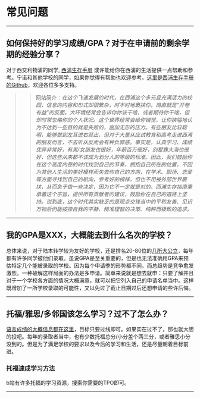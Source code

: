 # 常见问题

***

## 如何保持好的学习成绩/GPA？对于在申请前的剩余学期的经验分享？

对于西交利物浦的同学, [西浦生存手册](https://www.xjtludiy.wiki/) 或许能给你在西浦的生活提供一点帮助和参考。宁诺和其他学校的同学，如果你觉得有帮助也欢迎参考。[这里是西浦生存手册的Github](https://github.com/DylanLIiii/XJTLU-manual)，欢迎各位多多支持。

>>网站简介：*在这个飞速发展的时代，在西浦这个多元且充满活力的校园，信息的内容和形式却很繁杂，时不时地裹挟你，简直就是“开卷有益”的反面。大环境经常会告诉你你该干啥，或者期待你干啥，但却时常忽略你的个人状况。这个世界经常会给你错觉，让你狭隘地认为不达到一些目的就是失败的，施加无形的压力。有些朋友比较聪明，能够做到左耳进右耳出，但对于大量从应试教育和高考走进西浦的朋友而言，不去听从反而会有种负罪感。事实是，认真学习、成绩优异非常好，有男/女朋友也很好，年薪百万很好，别墅靠大海也很好，但这些从来都不该成为划分人的等级的标准。因此，我们鼓励你在这个高度内卷的时代找到自己的节奏，拥抱自己所在的位置，不因为其他人生活的美好模样而失去你自己的方向，在学术、职场、恋爱等方面寻找到自己的航向，参考好的榜样，但也不用被外部世界裹挟，从而急于做一些决定，因为它不一定就是对的。西浦生存指南秉承着这个宗旨，提供所有贡献者的建议，鼓励你在自己的道路上坚持。说到底，这个时代其实缺乏的是观点交锋当中的平和友善、见识万物后仍能按捺自我的平静、精准理智的决策、纯粹而极致的追求。*

***

## 我的GPA是XXX，大概能去到什么名次的学校？

总体来说，对于陆本转学较为友好的学校，还是排名20-80位的[几所大公立](/school)，每年都有许多同学被他们录取。虽说GPA是至关重要的，但是也无法准确用GPA来预估特定几个能被录取的学校。因为每个申请季的形势都不同，而总趋势是竞争愈发激烈。一种破解这样局面的办法是多申请。简单来说就是想去就申：只要了解并且对于一个学校各方面的情况大概满意，就可以把它列入自己的申请名单当中。这样既增加了一所学校录取的可能性，又以免过了截止日期过后还想申请的些许后悔。

***

## 托福/雅思/多邻国该怎么学习？过不了怎么办？

[语言成绩的大概信息都在这里](/material)，目标只要过线即可。如果实在过不了，那也就大胆的投吧。每年的录取者当中，也有少数托福总分/小分差个两三分，或者雅思小分没到的。但是为了满足学校的要求以及今后的学习和生活，还是尽量朝着目标前进。

### 托福速成学习方法

b站有许多托福的学习资源，搜索你需要的TPO即可。
***
